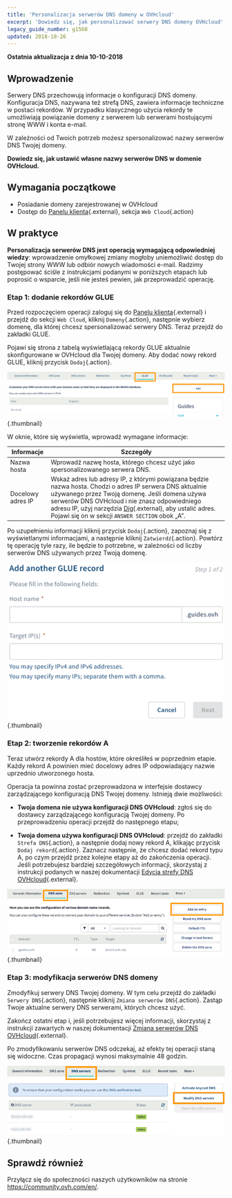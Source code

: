 ```yaml
---
title: 'Personalizacja serwerów DNS domeny w OVHcloud'
excerpt: 'Dowiedz się, jak personalizować serwery DNS domeny OVHcloud'
legacy_guide_number: g1568
updated: 2018-10-26
---
```


**Ostatnia aktualizacja z dnia 10-10-2018**

## Wprowadzenie

Serwery DNS przechowują informacje o konfiguracji DNS domeny. Konfiguracja DNS, nazywana też strefą DNS, zawiera informacje techniczne w postaci rekordów. W przypadku klasycznego użycia rekordy te umożliwiają powiązanie domeny z serwerem lub serwerami hostującymi stronę WWW i konta e-mail.

W zależności od Twoich potrzeb możesz spersonalizować nazwy serwerów DNS Twojej domeny.

**Dowiedz się, jak ustawić własne nazwy serwerów DNS w domenie OVHcloud.**

## Wymagania początkowe

- Posiadanie domeny zarejestrowanej w OVHcloud
- Dostęp do [Panelu klienta](https://www.ovh.com/auth/?action=gotomanager&from=https://www.ovh.pl/&ovhSubsidiary=pl){.external}, sekcja `Web Cloud`{.action}

## W praktyce

**Personalizacja serwerów DNS jest operacją wymagającą odpowiedniej wiedzy**: wprowadzenie omyłkowej zmiany mogłoby uniemożliwić dostęp do Twojej strony WWW lub odbiór nowych wiadomości e-mail. Radzimy postępować ściśle z instrukcjami podanymi w poniższych etapach lub poprosić o wsparcie, jeśli nie jesteś pewien, jak przeprowadzić operację.

### Etap 1: dodanie rekordów GLUE

Przed rozpoczęciem operacji zaloguj się do [Panelu klienta](https://www.ovh.com/auth/?action=gotomanager&from=https://www.ovh.pl/&ovhSubsidiary=pl){.external} i przejdź do sekcji `Web Cloud`, kliknij `Domeny`{.action}, następnie wybierz domenę, dla której chcesz spersonalizować serwery DNS. Teraz przejdź do zakładki GLUE.

Pojawi się strona z tabelą wyświetlającą rekordy GLUE aktualnie skonfigurowane w OVHcloud dla Twojej domeny. Aby dodać nowy rekord GLUE, kliknij przycisk `Dodaj`{.action}.

![rekordy glue registry](images/customize-dns-servers-step1.png){.thumbnail}

W oknie, które się wyświetla, wprowadź wymagane informacje:

|Informacje|Szczegóły| 
|---|---|
|Nazwa hosta|Wprowadź nazwę hosta, którego chcesz użyć jako spersonalizowanego serwera DNS.|
|Docelowy adres IP|Wskaż adres lub adresy IP, z którymi powiązana będzie nazwa hosta. Chodzi o adres IP serwera DNS aktualnie używanego przez Twoją domenę. Jeśli domena używa serwerów DNS OVHcloud i nie znasz odpowiedniego adresu IP, użyj narzędzia [Dig](https://www.ovh.pl/pomoc/narzedzia/dig_domain.pl){.external}, aby ustalić adres. Pojawi się on w sekcji `ANSWER SECTION` obok „A”.|

Po uzupełnieniu informacji kliknij przycisk `Dodaj`{.action}, zapoznaj się z wyświetlanymi informacjami, a następnie kliknij `Zatwierdź`{.action}. Powtórz tę operację tyle razy, ile będzie to potrzebne, w zależności od liczby serwerów DNS używanych przez Twoją domenę.

![rekordy glue registry](images/customize-dns-servers-step2.png){.thumbnail}

### Etap 2: tworzenie rekordów A

Teraz utwórz rekordy A dla hostów, które określiłeś w poprzednim etapie. Każdy rekord A powinien mieć docelowy adres IP odpowiadający nazwie uprzednio utworzonego hosta.

Operacja ta powinna zostać przeprowadzona w interfejsie dostawcy zarządzającego konfiguracją DNS Twojej domeny. Istnieją dwie możliwości:

- **Twoja domena nie używa konfiguracji DNS OVHcloud**: zgłoś się do dostawcy zarządzającego konfiguracją Twojej domeny. Po przeprowadzeniu operacji przejdź do następnego etapu;

- **Twoja domena używa konfiguracji DNS OVHcloud**: przejdź do zakładki `Strefa DNS`{.action}, a następnie dodaj nowy rekord A, klikając przycisk `Dodaj rekord`{.action}. Zaznacz następnie, że chcesz dodać rekord typu A, po czym przejdź przez kolejne etapy aż do zakończenia operacji. Jeśli potrzebujesz bardziej szczegółowych informacji, skorzystaj z instrukcji podanych w naszej dokumentacji [Edycja strefy DNS OVHcloud](/pages/web/domains/dns_zone_edit){.external}. 

![rekordy glue registry](images/customize-dns-servers-step3.png){.thumbnail}

### Etap 3: modyfikacja serwerów DNS domeny

Zmodyfikuj serwery DNS Twojej domeny. W tym celu przejdź do zakładki `Serwery DNS`{.action}, następnie kliknij `Zmiana serwerów DNS`{.action}. Zastąp Twoje aktualne serwery DNS serwerami, których chcesz użyć. 

Zakończ ostatni etap i, jeśli potrzebujesz więcej informacji, skorzystaj z instrukcji zawartych w naszej dokumentacji [Zmiana serwerów DNS OVHcloud](/pages/web/domains/dns_server_general_information){.external}.

Po zmodyfikowaniu serwerów DNS odczekaj, aż efekty tej operacji staną się widoczne. Czas propagacji wynosi maksymalnie 48 godzin. 

![rekordy glue registry](images/customize-dns-servers-step4.png){.thumbnail}

## Sprawdź również

Przyłącz się do społeczności naszych użytkowników na stronie <https://community.ovh.com/en/>.